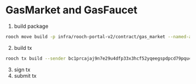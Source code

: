 # GasMarket and GasFaucet

1. build package

```bash
rooch move build -p infra/rooch-portal-v2/contract/gas_market --named-addresses gas_market=bc1prcajaj9n7e29u4dfp33x3hcf52yqeegspdpcd79pqu4fpr6llx4sugkfjt
```

2. build tx

```bash
rooch tx build --sender bc1prcajaj9n7e29u4dfp33x3hcf52yqeegspdpcd79pqu4fpr6llx4sugkfjt --function 0x2::module_store::publish_package_entry --args file:infra/rooch-portal-v2/contract/gas_market/build/gas_market/package.rpd
``` 

3. sign tx
4. submit tx